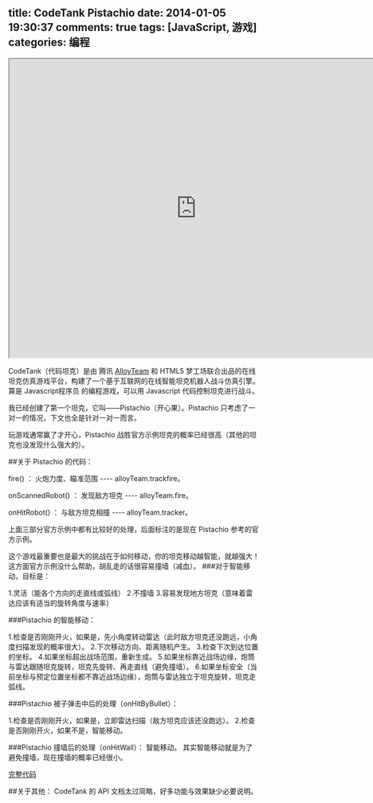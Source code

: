 title: CodeTank Pistachio
date: 2014-01-05 19:30:37
comments: true
tags: [JavaScript, 游戏]
categories: 编程
---

<iframe width="750" height="600" src="http://codetank.alloyteam.com/?cmd=battle&param=alloyteam.fire,Tianfangye.Pistachio&mode=battle&theme=transparent"></iframe>
<!--more-->

CodeTank（代码坦克）是由 腾讯 [AlloyTeam](http://codetank.alloyteam.com/) 和 HTML5 梦工场联合出品的在线坦克仿真游戏平台，构建了一个基于互联网的在线智能坦克机器人战斗仿真引擎。算是 Javascript程序员 的编程游戏，可以用 Javascript 代码控制坦克进行战斗。

我已经创建了第一个坦克，它叫——Pistachio（开心果）。Pistachio 只考虑了一对一的情况，下文也全是针对一对一而言。

玩游戏通常赢了才开心，Pistachio 战胜官方示例坦克的概率已经很高（其他的坦克也没发现什么强大的）。

##关于 Pistachio 的代码：

fire() ：
火炮力度、瞄准范围 ---- alloyTeam.trackfire。

onScannedRobot() ：
发现敌方坦克 ---- alloyTeam.fire。

onHitRobot() ：
与敌方坦克相撞 ---- alloyTeam.tracker。

上面三部分官方示例中都有比较好的处理，后面标注的是现在 Pistachio 参考的官方示例。

这个游戏最重要也是最大的挑战在于如何移动，你的坦克移动越智能，就越强大！这方面官方示例没什么帮助，胡乱走的话很容易撞墙（减血）。
###对于智能移动，目标是：

1.灵活（能各个方向的走直线或弧线）
2.不撞墙
3.容易发现地方坦克（意味着雷达应该有适当的旋转角度与速率）

###Pistachio 的智能移动：

1.检查是否刚刚开火，如果是，先小角度转动雷达（此时敌方坦克还没跑远，小角度扫描发现的概率很大）。
2.下次移动方向、距离随机产生。
3.检查下次到达位置的坐标。
4.如果坐标超出战场范围，重新生成。
5.如果坐标靠近战场边缘，炮筒与雷达跟随坦克旋转，坦克先旋转、再走直线（避免撞墙）。
6.如果坐标安全（当前坐标与预定位置坐标都不靠近战场边缘），炮筒与雷达独立于坦克旋转，坦克走弧线。

###Pistachio 被子弹击中后的处理（onHitByBullet）：

1.检查是否刚刚开火，如果是，立即雷达扫描（敌方坦克应该还没跑远）。
2.检查是否刚刚开火，如果不是，智能移动。

###Pistachio 撞墙后的处理（onHitWall）：
智能移动。
其实智能移动就是为了避免撞墙，现在撞墙的概率已经很小。

[完整代码](https://github.com/AlphaBao/codetank)

##关于其他：
CodeTank 的 API 文档太过简略，好多功能与效果缺少必要说明。


